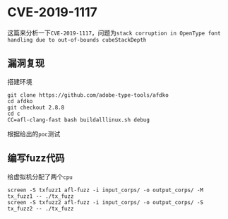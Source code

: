 # CVE-2019-1117

这篇来分析一下`CVE-2019-1117`，问题为`stack corruption in OpenType font handling due to out-of-bounds cubeStackDepth`

## 漏洞复现

搭建环境

```
git clone https://github.com/adobe-type-tools/afdko
cd afdko
git checkout 2.8.8
cd c
CC=afl-clang-fast bash buildalllinux.sh debug
``` 

根据给出的`poc`测试



## 编写fuzz代码


给虚拟机分配了两个`cpu`

```
screen -S txfuzz1 afl-fuzz -i input_corps/ -o output_corps/ -M tx_fuzz1 -- ./tx_fuzz
screen -S txfuzz2 afl-fuzz -i input_corps/ -o output_corps/ -S tx_fuzz2 -- ./tx_fuzz
```


